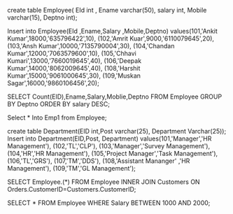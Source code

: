 
create table Employee( EId int , Ename varchar(50), salary int, Mobile varchar(15), Deptno int);

Insert into Employee(EId ,Ename,Salary ,Mobile,Deptno)
values(101,'Ankit Kumar',18000,'635796422',10),
(102,'Amrit Kuar',9000,'6110079645',20), 
(103,'Ansh Kumar',10000,'7135790004',30), 
(104,'Chandan Kumar',12000,'7063579600',10), 
(105,'Chhavi Kumari',13000,'7660019645',40), 
(106,'Deepak Kumar',14000,'8062009645',40), 
(108,'Harshit Kumar',15000,'9061000645',30),
(109,'Muskan Sagar',16000,'9860106456',20);

SELECT Count(EID),Ename,Salary,Moblie,Deptno FROM Employee
GROUP BY Deptno 
ORDER BY salary DESC; 

Select * Into Emp1 from Employee;

create table Department(EID int,Post varchar(25), Department Varchar(25));
Insert into Department(EID,Post, Department)
values(101,'Manager','HR Management'), 
(102,'TL','CLP'),
(103,'Manager','Survey Management'),
(104,'HR','HR Management'), 
(105,'Project Manager','Task Management'),
(106,'TL','GRS'), 
(107,'TM','DDS'), 
(108,'Assistant Mananger' ,'HR Management'),
(109,'TM','GL Management');

SELECT Employee.(*) 
FROM Employee
INNER JOIN Customers ON Orders.CustomerID=Customers.CustomerID;


SELECT * FROM Employee WHERE Salary BETWEEN 1000 AND 2000;
